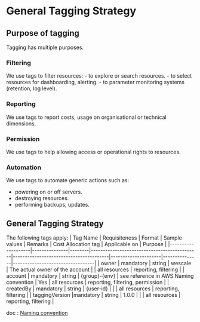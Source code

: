 General Tagging Strategy
========================

Purpose of tagging
------------------

Tagging has multiple purposes.

### Filtering

We use tags to filter resources: - to explore or search resources. - to
select resources for dashboarding, alerting. - to parameter monitoring
systems (retention, log level).

### Reporting

We use tags to report costs, usage on organisational or technical
dimensions.

### Permission

We use tags to help allowing access or operational rights to resources.

### Automation

We use tags to automate generic actions such as:

- powering on or off servers.
- destroying resources.
- performing backups, updates.

General Tagging Strategy
------------------------

The following tags apply:
| Tag Name           | Requisiteness | Format | Sample values                               | Remarks                                | Cost Allocation tag | Applicable on | Purpose                          |
|--------------------|---------------|--------|---------------------------------------------|----------------------------------------|---------------------|---------------|----------------------------------|
| owner              | mandatory     | string | wescale                                     | The actual owner of the account        |                     | all resources | reporting, filtering             |
| account            | mandatory     | string | {group}-{env}                               | see reference in AWS Naming convention | Yes                 | all resources | reporting, filtering, permission |
| createdBy          | mandatory     | string | {user-id}                                   |                                        |                     | all resources | reporting, filtering             |
| taggingVersion    |mandatory       | string |  1.0.0                                      |                                        |                     | all resources | reporting, filtering             |

doc
:   [Naming convention](./naming.html)